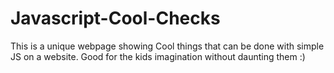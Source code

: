 # Javascript-Cool-Checks
This is a unique webpage showing Cool things that can be done with simple JS on a website. Good for the kids imagination without daunting them :)

